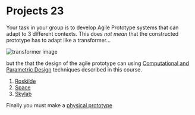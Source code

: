 # Projects 23

Your task in your group is to develop Agile Prototype systems that can adapt to 3 different contexts. This does *not mean* that the constructed prototype has to adapt like a transformer...

![transformer image](https://tfwiki.net/mediawiki/images2/thumb/d/dc/OpTransformsSu.jpg/400px-OpTransformsSu.jpg)

but the that the design of the agile prototype can using [Computational and Parametric Design] techniques described in this course.

1. [Roskilde]
2. [Space]
4. [Skylab]

Finally you must make a [physical prototype]

[physical prototype]: /Concepts/PhysicalPrototype
[Roskilde]: /Projects/Roskilde
[Space]: /Projects/Space
[Skylab]: /Projects/Skylab
[Computational and Parametric Design]: /Concepts/ComputationalDesign
